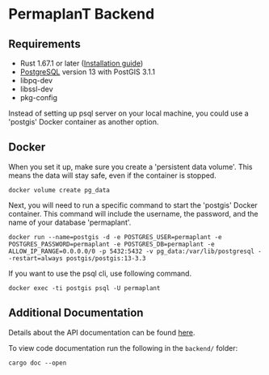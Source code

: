 # PermaplanT Backend

## Requirements

- Rust 1.67.1 or later ([Installation guide](../development_setup.md))
- [PostgreSQL](https://www.postgresql.org/download/) version 13 with PostGIS 3.1.1
- libpq-dev
- libssl-dev
- pkg-config


Instead of setting up psql server on your local machine, you could use a 'postgis' Docker container as another option.

## Docker

When you set it up, make sure you create a 'persistent data volume'. This means the data will stay safe, even if the container is stopped.
```shell 
docker volume create pg_data
```

Next, you will need to run a specific command to start the 'postgis' Docker container. This command will include the username, the password, and the name of your database 'permaplant'.

```shell 
docker run --name=postgis -d -e POSTGRES_USER=permaplant -e POSTGRES_PASSWORD=permaplant -e POSTGRES_DB=permaplant -e ALLOW_IP_RANGE=0.0.0.0/0 -p 5432:5432 -v pg_data:/var/lib/postgresql --restart=always postgis/postgis:13-3.3
```

If you want to use the psql cli, use following command.

```shell 
docker exec -ti postgis psql -U permaplant
```

## Additional Documentation

Details about the API documentation can be found [here](03api_documentation.md).

To view code documentation run the following in the `backend/` folder:

```shell
cargo doc --open
```
